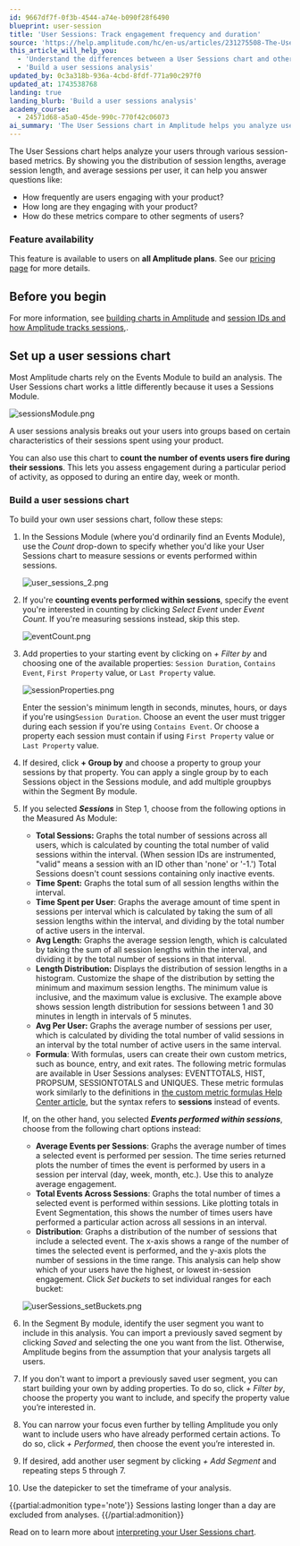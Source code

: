 ```yaml
---
id: 9667df7f-0f3b-4544-a74e-b090f28f6490
blueprint: user-session
title: 'User Sessions: Track engagement frequency and duration'
source: 'https://help.amplitude.com/hc/en-us/articles/231275508-The-User-Sessions-chart-Track-engagement-frequency-and-duration'
this_article_will_help_you:
  - 'Understand the differences between a User Sessions chart and other Amplitude chart types'
  - 'Build a user sessions analysis'
updated_by: 0c3a318b-936a-4cbd-8fdf-771a90c297f0
updated_at: 1743538768
landing: true
landing_blurb: 'Build a user sessions analysis'
academy_course:
  - 24571d68-a5a0-45de-990c-770f42c06073
ai_summary: 'The User Sessions chart in Amplitude helps you analyze user engagement by showing session lengths, average session length, and sessions per user. It allows you to understand how often users interact with your product, how long they engage, and how metrics compare across user segments. This feature is available on all Amplitude plans. You can build a user sessions chart by specifying sessions or events, setting properties and groupings, and selecting metrics like total sessions, time spent, average length, and more. The chart helps you track user behavior and engagement.'
---
```

The User Sessions chart helps analyze your users through various session-based metrics. By showing you the distribution of session lengths, average session length, and average sessions per user, it can help you answer questions like:

* How frequently are users engaging with your product?
* How long are they engaging with your product?
* How do these metrics compare to other segments of users?

### Feature availability

This feature is available to users on **all Amplitude plans**. See our [pricing page](https://amplitude.com/pricing) for more details.

## Before you begin

For more information, see [building charts in Amplitude](/docs/get-started/helpful-definitions) and [session IDs and how Amplitude tracks sessions,](/docs/data/sources/instrument-track-sessions).


## Set up a user sessions chart

Most Amplitude charts rely on the Events Module to build an analysis. The User Sessions chart works a little differently because it uses a Sessions Module. 

![sessionsModule.png](/docs/output/img/user-sessions/sessionsmodule-png.png)

A user sessions analysis breaks out your users into groups based on certain characteristics of their sessions spent using your product.

You can also use this chart to **count the number of events users fire during their sessions**. This lets you assess engagement during a particular period of activity, as opposed to during an entire day, week or month.

### Build a user sessions chart

To build your own user sessions chart, follow these steps:

1. In the Sessions Module (where you'd ordinarily find an Events Module), use the *Count* drop-down to specify whether you'd like your User Sessions chart to measure sessions or events performed within sessions.

	![user_sessions_2.png](/docs/output/img/user-sessions/user-sessions-2-png.png)

2. If you're **counting events performed within sessions**, specify the event you're interested in counting by clicking *Select Event* under *Event Count*. If you're measuring sessions instead, skip this step.  

	![eventCount.png](/docs/output/img/user-sessions/eventcount-png.png)

3. Add properties to your starting event by clicking on *+ Filter by* and choosing one of the available properties: `Session Duration`, `Contains Event`, `First Property` value, or `Last Property` value.

	![sessionProperties.png](/docs/output/img/user-sessions/sessionproperties-png.png)

	Enter the session's minimum length in seconds, minutes, hours, or days if you're using`Session Duration`. Choose an event the user must trigger during each session if you're using `Contains Event`. Or choose a property each session must contain if using `First Property` value or `Last Property` value.

4. If desired, click **+ Group by** and choose a property to group your sessions by that property. You can apply a single group by to each Sessions object in the Sessions module, and add multiple groupbys within the Segment By module.
5. If you selected ***Sessions*** in Step 1, choose from the following options in the Measured As Module:
    * **Total Sessions:** Graphs the total number of sessions across all users, which is calculated by counting the total number of valid sessions within the interval. (When session IDs are instrumented, "valid" means a session with an ID other than 'none' or '-1.') Total Sessions doesn't count sessions containing only inactive events.
    * **Time Spent:** Graphs the total sum of all session lengths within the interval.
    * **Time Spent per User**: Graphs the average amount of time spent in sessions per interval which is calculated by taking the sum of all session lengths within the interval, and dividing by the total number of active users in the interval.
    * **Avg Length:** Graphs the average session length, which is calculated by taking the sum of all session lengths within the interval, and dividing it by the total number of sessions in that interval.
    * **Length Distribution:** Displays the distribution of session lengths in a histogram. Customize the shape of the distribution by setting the minimum and maximum session lengths. The minimum value is inclusive, and the maximum value is exclusive. The example above shows session length distribution for sessions between 1 and 30 minutes in length in intervals of 5 minutes.
    * **Avg Per User:** Graphs the average number of sessions per user, which is calculated by dividing the total number of valid sessions in an interval by the total number of active users in the same interval.
    * **Formula**: With formulas, users can create their own custom metrics, such as bounce, entry, and exit rates. The following metric formulas are available in User Sessions analyses: EVENTTOTALS, HIST, PROPSUM, SESSIONTOTALS and UNIQUES. These metric formulas work similarly to the definitions in [the custom metric formulas Help Center article](/docs/analytics/charts/event-segmentation/event-segmentation-custom-formulas), but the syntax refers to **sessions** instead of events.

	If, on the other hand, you selected ***Events performed within sessions***, choose from the following chart options instead:  

	* **Average Events per Sessions**: Graphs the average number of times a selected event is performed per session. The time series returned plots the number of times the event is performed by users in a session per interval (day, week, month, etc.). Use this to analyze average engagement.
	* **Total Events Across Sessions**: Graphs the total number of times a selected event is performed within sessions. Like plotting totals in Event Segmentation, this shows the number of times users have performed a particular action across all sessions in an interval.
	* **Distribution**: Graphs a distribution of the number of sessions that include a selected event. The x-axis shows a range of the number of times the selected event is performed, and the y-axis plots the number of sessions in the time range. This analysis can help show which of your users have the highest, or lowest in-session engagement. Click *Set buckets* to set individual ranges for each bucket:  
	
    ![userSessions_setBuckets.png](/docs/output/img/user-sessions/usersessions-setbuckets-png.png)

6. In the Segment By module, identify the user segment you want to include in this analysis. You can import a previously saved segment by clicking *Saved* and selecting the one you want from the list. Otherwise, Amplitude begins from the assumption that your analysis targets all users.

7. If you don't want to import a previously saved user segment, you can start building your own by adding properties. To do so, click *+ Filter by*, choose the property you want to include, and specify the property value you’re interested in.

8. You can narrow your focus even further by telling Amplitude you only want to include users who have already performed certain actions. To do so, click *+ Performed*, then choose the event you’re interested in.

9. If desired, add another user segment by clicking *+ Add Segment* and repeating steps 5 through 7.

10. Use the datepicker to set the timeframe of your analysis.

{{partial:admonition type='note'}}
Sessions lasting longer than a day are excluded from analyses.
{{/partial:admonition}}

Read on to learn more about [interpreting your User Sessions chart](/docs/analytics/charts/user-sessions/user-sessions-interpret).